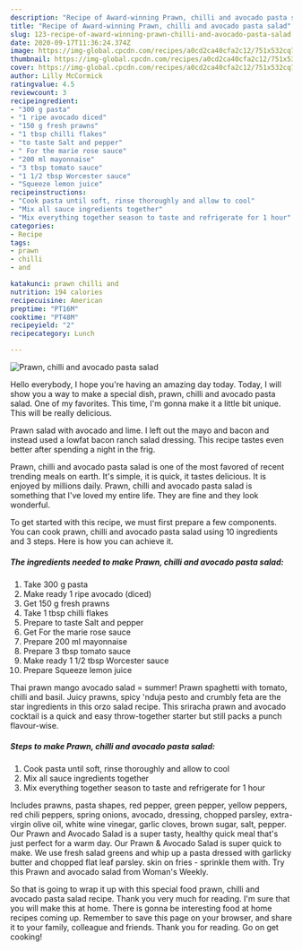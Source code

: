 ```yaml
---
description: "Recipe of Award-winning Prawn, chilli and avocado pasta salad"
title: "Recipe of Award-winning Prawn, chilli and avocado pasta salad"
slug: 123-recipe-of-award-winning-prawn-chilli-and-avocado-pasta-salad
date: 2020-09-17T11:36:24.374Z
image: https://img-global.cpcdn.com/recipes/a0cd2ca40cfa2c12/751x532cq70/prawn-chilli-and-avocado-pasta-salad-recipe-main-photo.jpg
thumbnail: https://img-global.cpcdn.com/recipes/a0cd2ca40cfa2c12/751x532cq70/prawn-chilli-and-avocado-pasta-salad-recipe-main-photo.jpg
cover: https://img-global.cpcdn.com/recipes/a0cd2ca40cfa2c12/751x532cq70/prawn-chilli-and-avocado-pasta-salad-recipe-main-photo.jpg
author: Lilly McCormick
ratingvalue: 4.5
reviewcount: 3
recipeingredient:
- "300 g pasta"
- "1 ripe avocado diced"
- "150 g fresh prawns"
- "1 tbsp chilli flakes"
- "to taste Salt and pepper"
- " For the marie rose sauce"
- "200 ml mayonnaise"
- "3 tbsp tomato sauce"
- "1 1/2 tbsp Worcester sauce"
- "Squeeze lemon juice"
recipeinstructions:
- "Cook pasta until soft, rinse thoroughly and allow to cool"
- "Mix all sauce ingredients together"
- "Mix everything together season to taste and refrigerate for 1 hour"
categories:
- Recipe
tags:
- prawn
- chilli
- and

katakunci: prawn chilli and 
nutrition: 194 calories
recipecuisine: American
preptime: "PT16M"
cooktime: "PT48M"
recipeyield: "2"
recipecategory: Lunch

---
```



![Prawn, chilli and avocado pasta salad](https://img-global.cpcdn.com/recipes/a0cd2ca40cfa2c12/751x532cq70/prawn-chilli-and-avocado-pasta-salad-recipe-main-photo.jpg)

Hello everybody, I hope you're having an amazing day today. Today, I will show you a way to make a special dish, prawn, chilli and avocado pasta salad. One of my favorites. This time, I'm gonna make it a little bit unique. This will be really delicious.

Prawn salad with avocado and lime. I left out the mayo and bacon and instead used a lowfat bacon ranch salad dressing. This recipe tastes even better after spending a night in the frig.

Prawn, chilli and avocado pasta salad is one of the most favored of recent trending meals on earth. It's simple, it is quick, it tastes delicious. It is enjoyed by millions daily. Prawn, chilli and avocado pasta salad is something that I've loved my entire life. They are fine and they look wonderful.


To get started with this recipe, we must first prepare a few components. You can cook prawn, chilli and avocado pasta salad using 10 ingredients and 3 steps. Here is how you can achieve it.

<!--inarticleads1-->

##### The ingredients needed to make Prawn, chilli and avocado pasta salad:

1. Take 300 g pasta
1. Make ready 1 ripe avocado (diced)
1. Get 150 g fresh prawns
1. Take 1 tbsp chilli flakes
1. Prepare to taste Salt and pepper
1. Get  For the marie rose sauce
1. Prepare 200 ml mayonnaise
1. Prepare 3 tbsp tomato sauce
1. Make ready 1 1/2 tbsp Worcester sauce
1. Prepare Squeeze lemon juice


Thai prawn mango avocado salad = summer! Prawn spaghetti with tomato, chilli and basil. Juicy prawns, spicy &#39;nduja pesto and crumbly feta are the star ingredients in this orzo salad recipe. This sriracha prawn and avocado cocktail is a quick and easy throw-together starter but still packs a punch flavour-wise. 

<!--inarticleads2-->

##### Steps to make Prawn, chilli and avocado pasta salad:

1. Cook pasta until soft, rinse thoroughly and allow to cool
1. Mix all sauce ingredients together
1. Mix everything together season to taste and refrigerate for 1 hour


Includes prawns, pasta shapes, red pepper, green pepper, yellow peppers, red chili peppers, spring onions, avocado, dressing, chopped parsley, extra-virgin olive oil, white wine vinegar, garlic cloves, brown sugar, salt, pepper. Our Prawn and Avocado Salad is a super tasty, healthy quick meal that&#39;s just perfect for a warm day. Our Prawn &amp; Avocado Salad is super quick to make. We use fresh salad greens and whip up a pasta dressed with garlicky butter and chopped flat leaf parsley. skin on fries - sprinkle them with. Try this Prawn and avocado salad from Woman&#39;s Weekly. 

So that is going to wrap it up with this special food prawn, chilli and avocado pasta salad recipe. Thank you very much for reading. I'm sure that you will make this at home. There is gonna be interesting food at home recipes coming up. Remember to save this page on your browser, and share it to your family, colleague and friends. Thank you for reading. Go on get cooking!
